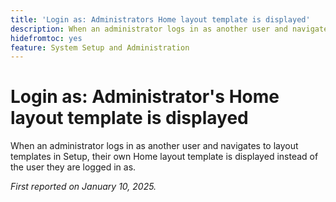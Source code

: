 ```yaml
---
title: 'Login as: Administrators Home layout template is displayed'
description: When an administrator logs in as another user and navigates to layout templates in Setup, their own Home layout template is displayed instead of the user they are logged in as.
hidefromtoc: yes
feature: System Setup and Administration
---
```

# Login as: Administrator's Home layout template is displayed

When an administrator logs in as another user and navigates to layout templates in Setup, their own Home layout template is displayed instead of the user they are logged in as.

_First reported on January 10, 2025._
